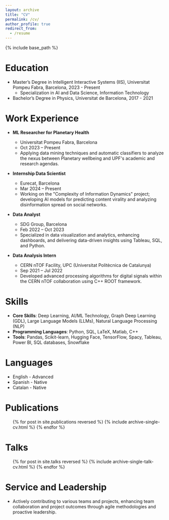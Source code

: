 ```yaml
---
layout: archive
title: "CV"
permalink: /cv/
author_profile: true
redirect_from:
  - /resume
---
```


{% include base_path %}

Education
======
* Master’s Degree in Intelligent Interactive Systems (IIS), Universitat Pompeu Fabra, Barcelona, 2023 - Present
  * Specialization in AI and Data Science, Information Technology
* Bachelor’s Degree in Physics, Universitat de Barcelona, 2017 - 2021

Work Experience
======
* **ML Researcher for Planetary Health**
  * Universitat Pompeu Fabra, Barcelona
  * Oct 2023 – Present
  * Applying data mining techniques and automatic classifiers to analyze the nexus between Planetary wellbeing and UPF's academic and research agendas.
  
* **Internship Data Scientist**
  * Eurecat, Barcelona
  * Mar 2024 – Present
  * Working on the "Complexity of Information Dynamics" project; developing AI models for predicting content virality and analyzing disinformation spread on social networks.

* **Data Analyst**
  * SDG Group, Barcelona
  * Feb 2022 – Oct 2023
  * Specialized in data visualization and analytics, enhancing dashboards, and delivering data-driven insights using Tableau, SQL, and Python.

* **Data Analysis Intern**
  * CERN nTOF Facility, UPC (Universitat Politècnica de Catalunya)
  * Sep 2021 – Jul 2022
  * Developed advanced processing algorithms for digital signals within the CERN nTOF collaboration using C++ ROOT framework.

Skills
======
* **Core Skills**: Deep Learning, AI/ML Technology, Graph Deep Learning (GDL), Large Language Models (LLMs), Natural Language Processing (NLP)
* **Programming Languages**: Python, SQL, LaTeX, Matlab, C++
* **Tools**: Pandas, Scikit-learn, Hugging Face, TensorFlow, Spacy, Tableau, Power BI, SQL databases, Snowflake

Languages
======
* English - Advanced
* Spanish - Native
* Catalan - Native

Publications
======
<ul>{% for post in site.publications reversed %}
  {% include archive-single-cv.html %}
{% endfor %}</ul>

Talks
======
<ul>{% for post in site.talks reversed %}
  {% include archive-single-talk-cv.html %}
{% endfor %}</ul>

Service and Leadership
======
* Actively contributing to various teams and projects, enhancing team collaboration and project outcomes through agile methodologies and proactive leadership.
